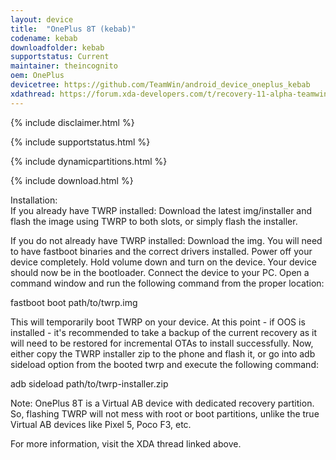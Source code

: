 ```yaml
---
layout: device
title:  "OnePlus 8T (kebab)"
codename: kebab
downloadfolder: kebab
supportstatus: Current
maintainer: theincognito
oem: OnePlus
devicetree: https://github.com/TeamWin/android_device_oneplus_kebab
xdathread: https://forum.xda-developers.com/t/recovery-11-alpha-teamwin-recovery-project-8t-kebab-2021-09-04.4302449/
---
```


{% include disclaimer.html %}

{% include supportstatus.html %}

{% include dynamicpartitions.html %}

{% include download.html %}

<div class='page-heading'>Installation:</div>
If you already have TWRP installed:
Download the latest img/installer and flash the image using TWRP to both slots, or simply flash the installer.

If you do not already have TWRP installed:
Download the img. You will need to have fastboot binaries and the correct drivers installed. Power off your device completely. Hold volume down and turn on the device. Your device should now be in the bootloader. Connect the device to your PC. Open a command window and run the following command from the proper location:

fastboot boot path/to/twrp.img

This will temporarily boot TWRP on your device.
At this point - if OOS is installed - it's recommended to take a backup of the current recovery as it will need to be restored for incremental OTAs to install successfully.
Now, either copy the TWRP installer zip to the phone and flash it, or go into adb sideload option from the booted twrp and execute the following command:

adb sideload path/to/twrp-installer.zip

Note: OnePlus 8T is a Virtual AB device with dedicated recovery partition. So, flashing TWRP will not mess with root or boot partitions, unlike the true Virtual AB devices like Pixel 5, Poco F3, etc.

For more information, visit the XDA thread linked above.
